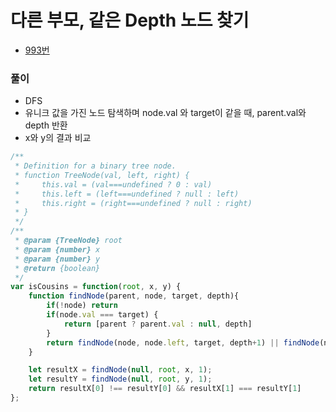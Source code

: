 # 다른 부모, 같은 Depth 노드 찾기
 - [993번](https://leetcode.com/problems/cousins-in-binary-tree/)


### 풀이
  - DFS
  - 유니크 값을 가진 노드 탐색하며 node.val 와 target이 같을 때, parent.val와 depth 반환
  - x와 y의 결과 비교


  ```javascript
  /**
   * Definition for a binary tree node.
   * function TreeNode(val, left, right) {
   *     this.val = (val===undefined ? 0 : val)
   *     this.left = (left===undefined ? null : left)
   *     this.right = (right===undefined ? null : right)
   * }
   */
  /**
   * @param {TreeNode} root
   * @param {number} x
   * @param {number} y
   * @return {boolean}
   */
  var isCousins = function(root, x, y) {
      function findNode(parent, node, target, depth){
          if(!node) return
          if(node.val === target) {
              return [parent ? parent.val : null, depth]
          }
          return findNode(node, node.left, target, depth+1) || findNode(node, node.right, target, depth+1)
      }

      let resultX = findNode(null, root, x, 1);
      let resultY = findNode(null, root, y, 1);
      return resultX[0] !== resultY[0] && resultX[1] === resultY[1]
  };
  ```